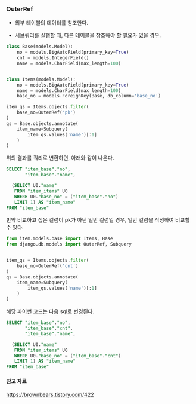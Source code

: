
### OuterRef

- 외부 테이블의 데이터를 참조한다.

- 서브쿼리를 실행할 때, 다른 테이블을 참조해야 할 필요가 있을 경우. 

```python
class Base(models.Model):
    no = models.BigAutoField(primary_key=True)
	cnt = models.IntegerField()
    name = models.CharField(max_length=100)


class Items(models.Model):
    no = models.BigAutoField(primary_key=True)
    name = models.CharField(max_length=100)
    base_no = models.ForeignKey(Base, db_column='base_no')
```

```python
item_qs = Items.objects.filter(
    base_no=OuterRef('pk')
)
qs = Base.objects.annotate(
    item_name=Subquery(
        item_qs.values('name')[:1]
    )
)
```

위의 결과를 쿼리로 변환하면, 아래와 같이 나온다.
```sql
SELECT "item_base"."no",
       "item_base"."name",

  (SELECT U0."name"
   FROM "item_items" U0
   WHERE U0."base_no" = ("item_base"."no")
   LIMIT 1) AS "item_name"
FROM "item_base"
```

만약 비교하고 싶은 컬럼이 pk가 아닌 일반 컬럼일 경우, 일반 컬럼을 작성하여 비교할 수 있다.

```python
from item.models.base import Items, Base
from django.db.models import OuterRef, Subquery


item_qs = Items.objects.filter(
    base_no=OuterRef('cnt')
)
qs = Base.objects.annotate(
    item_name=Subquery(
        item_qs.values('name')[:1]
    )
)
```

해당 파이썬 코드는 다음 sql로 변경된다.
```sql
SELECT "item_base"."no",
       "item_base"."cnt",
       "item_base"."name",

  (SELECT U0."name"
   FROM "item_items" U0
   WHERE U0."base_no" = ("item_base"."cnt")
   LIMIT 1) AS "item_name"
FROM "item_base"
```

#### 참고 자료 
https://brownbears.tistory.com/422
